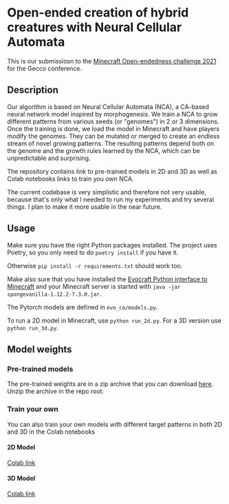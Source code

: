 # Open-ended creation of hybrid creatures with Neural Cellular Automata

This is our submissiosn to the [Minecraft Open-endedness challenge
2021](https://evocraft.life/) for the Gecco conference.

## Description

Our algorithm is based on Neural Cellular Automata (NCA), a CA-based neural
network model inspired by morphogenesis. We train a NCA to grow different
patterns from various seeds (or "genomes") in 2 or 3 dimensions. Once the
training is done, we load the model in Minecraft and have players modify the
genomes. They can be mutated or merged to create an endless stream of novel
growing patterns. The resulting patterns depend both on the genome and the
growth rules learned by the NCA, which can be unpredictable and surprising.

The repository contains link to pre-trained models in 2D and 3D as well as Colab
notebooks links to train you own NCA. 

The current codebase is very simplistic and therefore not very usable, because
that's only what I needed to run my experiments and try several things. I plan
to make it more usable in the near future.

## Usage

Make sure you have the right Python packages installed. The project uses Poetry,
so you only need to do `poetry install` if you have it.

Otherwise `pip install -r requirements.txt` should work too. 

Make also sure that you have installed the [Evocraft Python interface to
Minecraft](https://github.com/real-itu/Evocraft-py) and your Minecraft server is
started with `java -jar spongevanilla-1.12.2-7.3.0.jar`.

The Pytorch models are defined in `evo_ca/models.py`.

To run a 2D model in Minecraft, use `python run_2d.py`. For a 3D version use
`python run_3d.py`.

## Model weights
### Pre-trained models
The pre-trained weights are in a zip archive that you can download
[here](https://drive.google.com/file/d/1zLyXiFTJEi7wCDK7NHZOR7kg0fT_GE_w/view?usp=sharing).
Unzip the archive in the repo root.

### Train your own
You can also train your own models with different target patterns in both 2D and
3D in the Colab notebooks

#### 2D Model
[Colab link](https://colab.research.google.com/drive/1WEYtcDMm3HNfHHlso_B9SkDU0NivwXbv?usp=sharing)

#### 3D Model
[Colab link](https://colab.research.google.com/drive/1BDCJYv0245F5hJ4l1xgl-D8qkw8t0jgO?usp=sharing)
